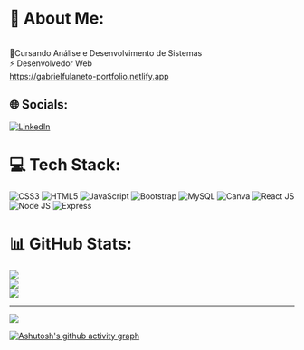 # 💫 About Me:
<br>🔭Cursando Análise e Desenvolvimento de Sistemas
<br>⚡ Desenvolvedor Web
<br>https://gabrielfulaneto-portfolio.netlify.app


## 🌐 Socials:
[![LinkedIn](https://img.shields.io/badge/LinkedIn-%230077B5.svg?logo=linkedin&logoColor=white)](https://linkedin.com/in/GabrielFulaneto) 

# 💻 Tech Stack:
![CSS3](https://img.shields.io/badge/css3-%23323330.svg?style=for-the-badge&logo=css3&logoColor=white)
![HTML5](https://img.shields.io/badge/html5-%23323330.svg?style=for-the-badge&logo=html5&logoColor=white)
![JavaScript](https://img.shields.io/badge/javascript-%23323330.svg?style=for-the-badge&logo=javascript&logoColor=%23F7DF1E)
![Bootstrap](https://img.shields.io/badge/bootstrap-%23323330.svg?style=for-the-badge&logo=bootstrap&logoColor=white)
![MySQL](https://img.shields.io/badge/mysql-%23323330.svg?style=for-the-badge&logo=mysql&logoColor=white)
![Canva](https://img.shields.io/badge/Canva-%23323330.svg?style=for-the-badge&logo=Canva&logoColor=white)
![React JS](https://img.shields.io/badge/React-%23323330.svg?style=for-the-badge&logo=React&logoColor=white)
![Node JS](https://img.shields.io/badge/Node-%23323330.svg?style=for-the-badge&logo=Node&logoColor=white)
![Express](https://img.shields.io/badge/Express-%23323330.svg?style=for-the-badge&logo=Express&logoColor=white)
# 📊 GitHub Stats:
![](https://github-readme-stats.vercel.app/api?username=gabrielfula&theme=dark&hide_border=false&include_all_commits=false&count_private=false)<br/>
![](https://github-readme-streak-stats.herokuapp.com/?user=gabrielfula&theme=dark&hide_border=false)<br/>
![](https://github-readme-stats.vercel.app/api/top-langs/?username=gabrielfula&theme=dark&hide_border=false&include_all_commits=false&count_private=false&layout=compact)

---
[![](https://visitcount.itsvg.in/api?id=gabrielfula&icon=2&color=1)](https://visitcount.itsvg.in)

[![Ashutosh's github activity graph](https://github-readme-activity-graph.vercel.app/graph?username=gabrielfula&bg_color=000000&color=ff00ee&line=ff75f6&point=a248a3&area=true&hide_border=true)](https://github.com/ashutosh00710/github-readme-activity-graph)
